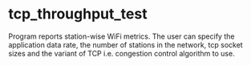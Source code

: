 # tcp_throughput_test

Program reports station-wise WiFi metrics. The user can specify the application data rate, the number of stations in the network, tcp socket sizes and the variant of TCP i.e. congestion control algorithm to use.
